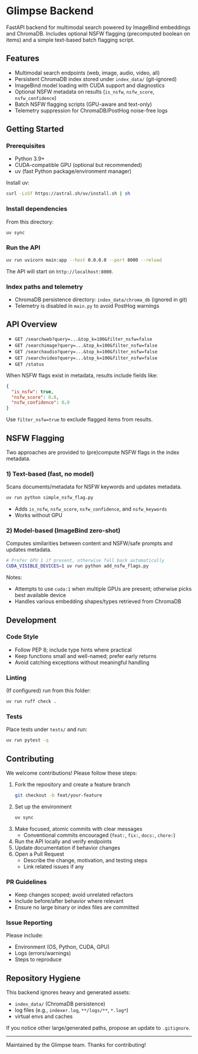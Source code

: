 # Glimpse Backend

FastAPI backend for multimodal search powered by ImageBind embeddings and ChromaDB. Includes optional NSFW flagging (precomputed boolean on items) and a simple text-based batch flagging script.

## Features
- Multimodal search endpoints (web, image, audio, video, all)
- Persistent ChromaDB index stored under `index_data/` (git-ignored)
- ImageBind model loading with CUDA support and diagnostics
- Optional NSFW metadata on results (`is_nsfw`, `nsfw_score`, `nsfw_confidence`)
- Batch NSFW flagging scripts (GPU-aware and text-only)
- Telemetry suppression for ChromaDB/PostHog noise-free logs

## Getting Started

### Prerequisites
- Python 3.9+
- CUDA-compatible GPU (optional but recommended)
- uv (fast Python package/environment manager)

Install uv:
```bash
curl -LsSf https://astral.sh/uv/install.sh | sh
```

### Install dependencies
From this directory:
```bash
uv sync
```

### Run the API
```bash
uv run uvicorn main:app --host 0.0.0.0 --port 8000 --reload
```
The API will start on `http://localhost:8000`.

### Index paths and telemetry
- ChromaDB persistence directory: `index_data/chroma_db` (ignored in git)
- Telemetry is disabled in `main.py` to avoid PostHog warnings

## API Overview

- `GET /searchweb?query=...&top_k=100&filter_nsfw=false`
- `GET /searchimage?query=...&top_k=100&filter_nsfw=false`
- `GET /searchaudio?query=...&top_k=100&filter_nsfw=false`
- `GET /searchvideo?query=...&top_k=100&filter_nsfw=false`
- `GET /status`

When NSFW flags exist in metadata, results include fields like:
```json
{
  "is_nsfw": true,
  "nsfw_score": 0.8,
  "nsfw_confidence": 0.9
}
```
Use `filter_nsfw=true` to exclude flagged items from results.

## NSFW Flagging

Two approaches are provided to (pre)compute NSFW flags in the index metadata.

### 1) Text-based (fast, no model)
Scans documents/metadata for NSFW keywords and updates metadata.
```bash
uv run python simple_nsfw_flag.py
```
- Adds `is_nsfw`, `nsfw_score`, `nsfw_confidence`, and `nsfw_keywords`
- Works without GPU

### 2) Model-based (ImageBind zero-shot)
Computes similarities between content and NSFW/safe prompts and updates metadata.
```bash
# Prefer GPU 1 if present, otherwise fall back automatically
CUDA_VISIBLE_DEVICES=1 uv run python add_nsfw_flags.py
```
Notes:
- Attempts to use `cuda:1` when multiple GPUs are present; otherwise picks best available device
- Handles various embedding shapes/types retrieved from ChromaDB

## Development

### Code Style
- Follow PEP 8; include type hints where practical
- Keep functions small and well-named; prefer early returns
- Avoid catching exceptions without meaningful handling

### Linting
(If configured) run from this folder:
```bash
uv run ruff check .
```

### Tests
Place tests under `tests/` and run:
```bash
uv run pytest -q
```

## Contributing

We welcome contributions! Please follow these steps:

1. Fork the repository and create a feature branch
   ```bash
   git checkout -b feat/your-feature
   ```
2. Set up the environment
   ```bash
   uv sync
   ```
3. Make focused, atomic commits with clear messages
   - Conventional commits encouraged (`feat:`, `fix:`, `docs:`, `chore:`)
4. Run the API locally and verify endpoints
5. Update documentation if behavior changes
6. Open a Pull Request
   - Describe the change, motivation, and testing steps
   - Link related issues if any

### PR Guidelines
- Keep changes scoped; avoid unrelated refactors
- Include before/after behavior where relevant
- Ensure no large binary or index files are committed

### Issue Reporting
Please include:
- Environment (OS, Python, CUDA, GPU)
- Logs (errors/warnings)
- Steps to reproduce

## Repository Hygiene
This backend ignores heavy and generated assets:
- `index_data/` (ChromaDB persistence)
- log files (e.g., `indexer.log`, `**/logs/**`, `*.log*`)
- virtual envs and caches

If you notice other large/generated paths, propose an update to `.gitignore`.

---
Maintained by the Glimpse team. Thanks for contributing!
